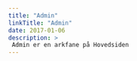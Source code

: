 ```yaml
---
title: "Admin"
linkTitle: "Admin"
date: 2017-01-06
description: >
 Admin er en arkfane på Hovedsiden
---
```

